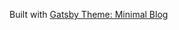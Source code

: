 Built with [Gatsby Theme: Minimal Blog](https://github.com/LekoArts/gatsby-themes/tree/master/themes/gatsby-theme-minimal-blog)
